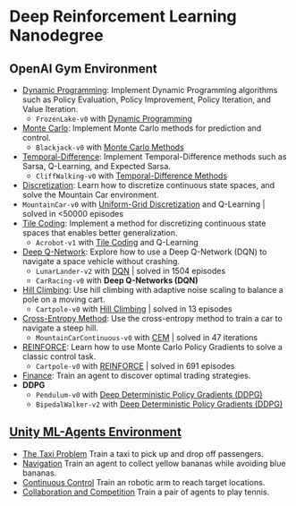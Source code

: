 # Deep Reinforcement Learning Nanodegree

## OpenAI Gym Environment
* [Dynamic Programming](https://github.com/udacity/deep-reinforcement-learning/tree/master/dynamic-programming): Implement Dynamic Programming algorithms such as Policy Evaluation, Policy Improvement, Policy Iteration, and Value Iteration. 
  * `FrozenLake-v0` with [Dynamic Programming](https://github.com/udacity/deep-reinforcement-learning/blob/master/dynamic-programming/Dynamic_Programming_Solution.ipynb) 
* [Monte Carlo](https://github.com/udacity/deep-reinforcement-learning/tree/master/monte-carlo): Implement Monte Carlo methods for prediction and control. 
  * `Blackjack-v0` with [Monte Carlo Methods](https://github.com/udacity/deep-reinforcement-learning/blob/master/monte-carlo/Monte_Carlo_Solution.ipynb)
* [Temporal-Difference](https://github.com/udacity/deep-reinforcement-learning/tree/master/temporal-difference): Implement Temporal-Difference methods such as Sarsa, Q-Learning, and Expected Sarsa. 
  * `CliffWalking-v0` with [Temporal-Difference Methods](https://github.com/udacity/deep-reinforcement-learning/blob/master/temporal-difference/Temporal_Difference_Solution.ipynb)
* [Discretization](https://github.com/udacity/deep-reinforcement-learning/tree/master/discretization): Learn how to discretize continuous state spaces, and solve the Mountain Car environment.
 * `MountainCar-v0` with [Uniform-Grid Discretization](https://github.com/udacity/deep-reinforcement-learning/blob/master/discretization/Discretization_Solution.ipynb) and Q-Learning | solved in <50000 episodes
* [Tile Coding](https://github.com/udacity/deep-reinforcement-learning/tree/master/tile-coding): Implement a method for discretizing continuous state spaces that enables better generalization.
  * `Acrobot-v1` with [Tile Coding](https://github.com/udacity/deep-reinforcement-learning/blob/master/tile-coding/Tile_Coding_Solution.ipynb) and Q-Learning   
* [Deep Q-Network](https://github.com/udacity/deep-reinforcement-learning/tree/master/dqn): Explore how to use a Deep Q-Network (DQN) to navigate a space vehicle without crashing.
  * `LunarLander-v2` with [DQN](https://github.com/udacity/deep-reinforcement-learning/blob/master/dqn/solution/Deep_Q_Network_Solution.ipynb) | solved in 1504 episodes 
  * `CarRacing-v0` with **Deep Q-Networks (DQN)**
* [Hill Climbing](https://github.com/udacity/deep-reinforcement-learning/tree/master/hill-climbing): Use hill climbing with adaptive noise scaling to balance a pole on a moving cart.
  * `Cartpole-v0` with [Hill Climbing](https://github.com/udacity/deep-reinforcement-learning/blob/master/hill-climbing/Hill_Climbing.ipynb) | solved in 13 episodes
* [Cross-Entropy Method](https://github.com/udacity/deep-reinforcement-learning/tree/master/cross-entropy): Use the cross-entropy method to train a car to navigate a steep hill.
  * `MountainCarContinuous-v0` with [CEM](https://github.com/udacity/deep-reinforcement-learning/blob/master/cross-entropy/CEM.ipynb) | solved in 47 iterations
* [REINFORCE](https://github.com/udacity/deep-reinforcement-learning/tree/master/reinforce): Learn how to use Monte Carlo Policy Gradients to solve a classic control task.
  * `Cartpole-v0` with [REINFORCE](https://github.com/udacity/deep-reinforcement-learning/blob/master/reinforce/REINFORCE.ipynb) | solved in 691 episodes 
* [Finance](https://github.com/udacity/deep-reinforcement-learning/tree/master/finance): Train an agent to discover optimal trading strategies.
* **DDPG**
  * `Pendulum-v0` with [Deep Deterministic Policy Gradients (DDPG)](https://github.com/udacity/deep-reinforcement-learning/blob/master/ddpg-pendulum/DDPG.ipynb)
  * `BipedalWalker-v2` with [Deep Deterministic Policy Gradients (DDPG)](https://github.com/udacity/deep-reinforcement-learning/blob/master/ddpg-bipedal/DDPG.ipynb)

## [Unity ML-Agents Environment](https://github.com/Unity-Technologies/ml-agents)
* [The Taxi Problem](https://github.com/udacity/deep-reinforcement-learning/tree/master/lab-taxi) Train a taxi to pick up and drop off passengers.
* [Navigation](https://github.com/udacity/deep-reinforcement-learning/tree/master/p1_navigation) Train an agent to collect yellow bananas while avoiding blue bananas.
* [Continuous Control](https://github.com/udacity/deep-reinforcement-learning/tree/master/p2_continuous-control) Train an robotic arm to reach target locations.
* [Collaboration and Competition](https://github.com/udacity/deep-reinforcement-learning/tree/master/p3_collab-compet) Train a pair of agents to play tennis.
